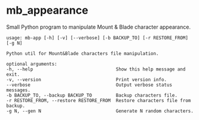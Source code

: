 # mb_appearance
Small Python program to manipulate Mount &amp; Blade character appearance.

    usage: mb-app [-h] [-v] [--verbose] [-b BACKUP_TO] [-r RESTORE_FROM] [-g N]

    Python util for Mount&Blade characters file manipulation.
    
    optional arguments:
    -h, --help                               Show this help message and exit.
    -v, --version                            Print version info.
    --verbose                                Output verbose status messages.
    -b BACKUP_TO, --backup BACKUP_TO         Backup characters file.
    -r RESTORE_FROM, --restore RESTORE_FROM  Restore characters file from backup.
    -g N, --gen N                            Generate N random characters.